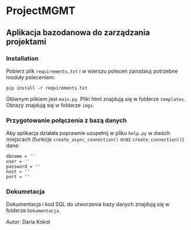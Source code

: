 # ProjectMGMT
## Aplikacja bazodanowa do zarządzania projektami

### Installation
Pobierz plik ```requirements.txt``` i w wierszu poleceń zainstaluj potrzebne moduły poleceniem:

```
pip install -r requirements.txt
```

Głównym plikiem jest ```main.py```.
Pliki html znajdują się w folderze ```templates```.
Obrazy znajdują się w folderze ```imgs```.

### Przygotowanie połączenia z bazą danych
Aby aplikacja działała poprawnie uzupełnij w pliku ```help.py``` w dwóch miejscach (funkcje  `create_async_connection()` oraz `create_connection()`) dane:

```
dbname = ''
user = ''
password = ''
host = ''
port = ''
```

### Dokumetacja
Dokumentacja i kod SQL do utworzenia bazy danych znajdują się w folderze ```Dokumentacja```.


Autor: Daria Kokot
